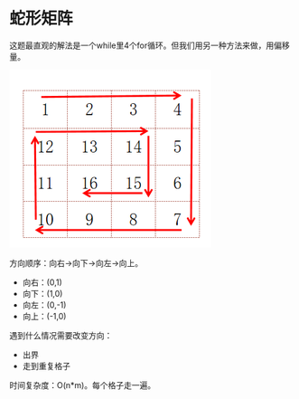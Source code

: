 # 蛇形矩阵

这题最直观的解法是一个while里4个for循环。但我们用另一种方法来做，用偏移量。

![](imgs/1.png)

方向顺序：向右->向下->向左->向上。

- 向右：(0,1)
- 向下：(1,0)
- 向左：(0,-1)
- 向上：(-1,0)

遇到什么情况需要改变方向：

- 出界
- 走到重复格子

时间复杂度：O(n*m)。每个格子走一遍。

